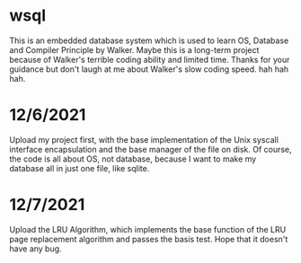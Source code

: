 # wsql
This is an embedded database system which is used to learn OS, Database and Compiler Principle by Walker.
Maybe this is a long-term project because of Walker's terrible coding ability and limited time.
Thanks for your guidance but don't laugh at me about Walker's slow coding speed. hah hah hah.

# 12/6/2021
Upload my project first, with the base implementation of the Unix syscall interface encapsulation and the base manager of the file on disk.
Of course, the code is all about OS, not database, because I want to make my database all in just one file, like sqlite.

# 12/7/2021
Upload the LRU Algorithm, which implements the base function of the LRU page replacement algorithm and passes the basis test.
Hope that it doesn't have any bug.
